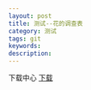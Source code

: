 ```yaml
---
layout: post
title: 测试--花的调查表
category: 测试
tags: git
keywords: 
description: 
---
```


下载中心
[下载](/public/download/我身边的花调查表.docx)